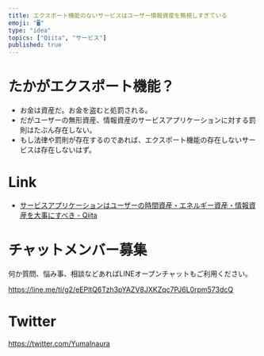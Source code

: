 ```yaml
---
title: エクスポート機能のないサービスはユーザー情報資産を無視しすぎている
emoji: "🖥"
type: "idea"
topics: ["Qiita", "サービス"]
published: true
---
```


# たかがエクスポート機能？

- お金は資産だ。お金を盗むと処罰される。
- だがユーザーの無形資産、情報資産のサービスアプリケーションに対する罰則はたぶん存在しない。
- もし法律や罰則が存在するのであれば、エクスポート機能の存在しないサービスは存在しないはず。


# Link

- [サービスアプリケーションはユーザーの時間資産・エネルギー資産・情報資産を大事にすべき - Qiita](https://qiita.com/YumaInaura/items/41a355fb85aff38e1e49)








<!-- Update From Qiita API -->

# チャットメンバー募集


何か質問、悩み事、相談などあればLINEオープンチャットもご利用ください。

https://line.me/ti/g2/eEPltQ6Tzh3pYAZV8JXKZqc7PJ6L0rpm573dcQ





# Twitter


https://twitter.com/YumaInaura


<!-- Update From Qiita API -->


